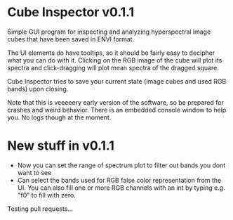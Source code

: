 # Cube Inspector v0.1.1

Simple GUI program for inspecting and analyzing hyperspectral image 
cubes that have been saved in ENVI format.

The UI elements do have tooltips, so it should be fairly easy to decipher 
what you can do with it. Clicking on the RGB image of the cube will plot its 
spectra and click-dragging will plot mean spectra of the dragged square. 

Cube Inspector tries to save your current state (image cubes and used RGB bands) 
upon closing.

Note that this is veeeeery early version of the software, so be prepared for 
crashes and weird behavior. There is an embedded console window to help you. 
No logs though at the moment.

# New stuff in v0.1.1

- Now you can set the range of spectrum plot to filter out bands you dont
  want to see
- Can select the bands used for RGB false color representation from the UI.
  You can also fill one or more RGB channels with an int by typing e.g. "f0" to
  fill with zero.

Testing pull requests...
  
